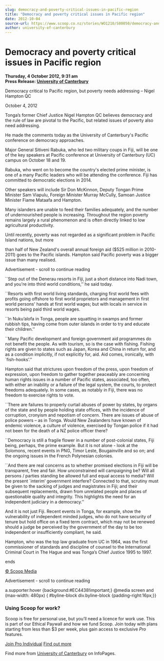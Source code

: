 ```yaml
---
slug: democracy-and-poverty-critical-issues-in-pacific-region
title: "Democracy and poverty critical issues in Pacific region"
date: 2012-10-04
source-url: https://www.scoop.co.nz/stories/WO1210/S00050/democracy-and-poverty-critical-issues-in-pacific-region.htm
author: university-of-canterbury
---
```

Democracy and poverty critical issues in Pacific region
=======================================================

**Thursday, 4 October 2012, 9:31 am**  
**Press Release: [University of Canterbury](https://info.scoop.co.nz/University_of_Canterbury)**

Democracy critical to Pacific region, but poverty needs addressing – Nigel Hampton QC

October 4, 2012

Tonga’s former Chief Justice Nigel Hampton QC believes democracy and the rule of law are pivotal to the Pacific, but related issues of poverty also need addressing.

He made the comments today as the University of Canterbury's Pacific conference on democracy approaches.

Major General Sitiveni Rabuka, who led two military coups in Fiji, will be one of the key speakers at Pacific conference at University of Canterbury (UC) campus on October 18 and 19.

Rabuka, who went on to become the country's elected prime minister, is one of a many Pacific leaders who will be attending the conference. Fiji has committed to democratic elections in 2014.

Other speakers will include Sir Don McKinnon, Deputy Tongan Prime Minister Sam Viapulu, Foreign Minister Murray McCully, Samoan Justice Minister Fiame Mataafa and Hampton.

Many islanders are unable to feed their families adequately, and the number of undernourished people is increasing. Throughout the region poverty remains largely a rural phenomenon and is often directly linked to low agricultural productivity.

Until recently, poverty was not regarded as a significant problem in Pacific Island nations, but more

than half of New Zealand's overall annual foreign aid ($525 million in 2010-2011) goes to the Pacific islands. Hampton said Pacific poverty was a bigger issue than many realised.

Advertisement - scroll to continue reading





\`\`Step out of the Denerau resorts in Fiji, just a short distance into Nadi town, and you're into third world conditions,’’ he said today.

\`\`Resorts with first world living standards, charging first world fees with profits going offshore to first world proprietors and management in first world persons' hands at first world wages; but with locals in service in resorts being paid third world wages.

\`\`In Nuku’alofa in Tonga, people are squatting in swamps and former rubbish tips, having come from outer islands in order to try and educate their children.’’

\`\`Many Pacific development and foreign government aid programmes do not benefit the people. As with tourism, so is the case with fishing. Fishing rights are given to states such as Japan, Korea and China in return for, and as a condition implicitly, if not explicitly for, aid. Aid comes, ironically, with \`fish-hooks’.’’

Hampton said that strictures upon freedom of the press, upon freedom of expression, upon freedom to gather together peaceably are concerning human rights issues in a number of Pacific states, associated, too often, with either an inability or a failure of the legal system, the courts, to protect freedoms adequately. In some cases, as notably in Fiji, there was no freedom to exercise rights to vote.

\`\`There are failures to properly curtail abuses of power by states, by organs of the state and by people holding state offices, with the incidence of corruption, cronyism and nepotism of concern. There are issues of abuse of police powers – as in Tonga. Would New Zealanders have known of endemic violence, a culture of violence, exercised by Tongan police if it had not been for the death of a NZ police officer there?

\`\`Democracy is still a fragile flower in a number of post-colonial states, Fiji being, perhaps, the prime example. But it is not alone - look at the Solomons, recent events in PNG, Timor Leste, Bougainville and so on; and the ongoing issues in the French Polynesian colonies.

\`\`And there are real concerns as to whether promised elections in Fiji will be transparent, free and fair. How unconstrained will campaigning be? Will all persons / parties standing be allowed full and equal access to media? Will the present \`interim’ government interfere? Connected to that, scrutiny must be given to the sacking of judges and magistrates in Fiji; and their subsequent replacements, drawn from unrelated people and places of questionable quality and integrity. This highlights the need for an independent judiciary in a democracy.’’

And it is not just Fiji. Recent events in Tonga, for example, show the vulnerability of independent minded judges, who do not have security of tenure but hold office on a fixed term contract, which may not be renewed should a judge be perceived by the government of the day to be too independent or insufficiently compliant, he said.

Hampton, who was the top law graduate from UC in 1964, was the first commissioner of standards and discipline of counsel to the International Criminal Court in The Hague and was Tonga’s Chief Justice 1995 to 1997.

ends

[© Scoop Media](http://www.scoop.co.nz/about/terms.html)  

Advertisement - scroll to continue reading



a.supporter:hover {background:#EC4438!important;} @media screen and (max-width: 480px) { #byline-block div.byline-block {padding-right:16px;}}

### Using Scoop for work?

Scoop is free for personal use, but you’ll need a licence for work use. This is part of our Ethical Paywall and how we fund Scoop. Join today with plans starting from less than $3 per week, plus gain access to exclusive _Pro_ features.  
  
[Join Pro Individual](https://pro.scoop.co.nz/Individual/?from=ProIn24) [Find out more](https://pro.scoop.co.nz/using-scoop-for-work/?from=ProIn24)

Find more from [University of Canterbury](https://info.scoop.co.nz/University_of_Canterbury) on InfoPages.